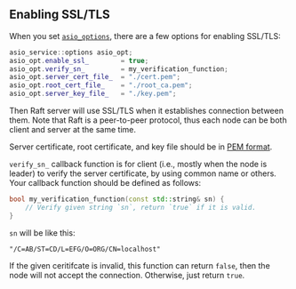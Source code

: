 Enabling SSL/TLS
----------------

When you set [`asio_options`](../include/libnuraft/asio_service_options.hxx), there are a few options for enabling SSL/TLS:
```C++
asio_service::options asio_opt;
asio_opt.enable_ssl_        = true;
asio_opt.verify_sn_         = my_verification_function;
asio_opt.server_cert_file_  = "./cert.pem";
asio_opt.root_cert_file_    = "./root_ca.pem";
asio_opt.server_key_file_   = "./key.pem";
```

Then Raft server will use SSL/TLS when it establishes connection between them. Note that Raft is a peer-to-peer protocol, thus each node can be both client and server at the same time.

Server certificate, root certificate, and key file should be in [PEM format](https://en.wikipedia.org/wiki/Privacy-Enhanced_Mail).

`verify_sn_` callback function is for client (i.e., mostly when the node is leader) to verify the server certificate, by using common name or others. Your callback function should be defined as follows:
```C++
bool my_verification_function(const std::string& sn) {
    // Verify given string `sn`, return `true` if it is valid.
}
```

`sn` will be like this:
```
"/C=AB/ST=CD/L=EFG/O=ORG/CN=localhost"
```

If the given ceritifcate is invalid, this function can return `false`, then the node will not accept the connection. Otherwise, just return `true`.
